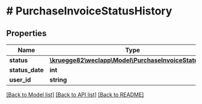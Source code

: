 # # PurchaseInvoiceStatusHistory

## Properties

Name | Type | Description | Notes
------------ | ------------- | ------------- | -------------
**status** | [**\kruegge82\weclapp\Model\PurchaseInvoiceStatusType**](PurchaseInvoiceStatusType.md) |  | [optional]
**status_date** | **int** |  | [optional]
**user_id** | **string** |  | [optional]

[[Back to Model list]](../../README.md#models) [[Back to API list]](../../README.md#endpoints) [[Back to README]](../../README.md)
